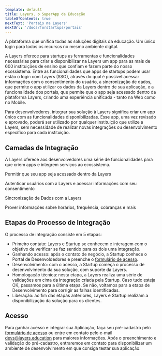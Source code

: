 ```yaml
---
template: default
title: Layers, o SuperApp da Educação
tableOfContents: true
nextText: 'Portais na Layers'
nextUrl: '/docs/forstartups/portais'
---
```


A plataforma que unifica todas as soluções digitais da educação. Um único login para todos os recursos no mesmo ambiente digital.


A Layers oferece para startups as ferramentas e funcionalidades necessárias para criar e disponibilizar na Layers um app para as mais de 600 instituições de ensino que confiam e fazem parte do nosso ecossistema. Entre as funcionalidades que apps de startups podem usar estão o login com Layers (SSO), através do qual é possível acessar informações com o consentimento do usuário, a sincronização de dados, que permite o app utilizar os dados da Layers dentro de sua aplicação, e a funcionalidade dos portais, que permite que o app seja acessado dentro da plataforma Layers, criando uma experiência unificada - tanto na Web como no Mobile.


Para desenvolvedores, integrar sua solução à Layers significa criar um app único com as funcionalidades disponibilizadas. Esse app, uma vez revisado e aprovado, poderá ser utilizado por qualquer instituição que utilize a Layers, sem necessidade de realizar novas integrações ou desenvolvimento específico para cada instituição.

## Camadas de Integração

A Layers oferece aos desenvolvedores uma série de funcionalidades para que criem apps e integrem serviços ao ecossistema.

<docs-cards>
  <docs-card header="LayersPortal.js" href="/docs/forstartups/portais" icon="/docs/assets/icons/Portais.svg">
    <p>Permitir que seu app seja acessado dentro da Layers</p>
  </docs-card>

  <docs-card header="Layers SSO" href="/docs/forstartups/sso" icon="/docs/assets/icons/Logar com Layers.svg">
    <p>Autenticar usuários com a Layers e acessar informações com seu consentimento</p>
  </docs-card>

  <docs-card header="Layers Data Sync" href="/docs/api/data" icon="/docs/assets/icons/Data.svg">
    <p>Sincronização de Dados com a Layers</p>
  </docs-card>

  <docs-card header="Layers API Hub" href="/docs/api/apihub" icon="/docs/assets/icons/Hub.svg">
    <p>Prover informações sobre horários, frequência, cobranças e mais</p>
  </docs-card>
</docs-cards>

## Etapas do Processo de Integração

<docs-zoomable-image href="https://cdn.layers.digital/demo-developers/uploads/a2ce8aea-fed6-4ce8-b525-5da9d2fadfe5/Fluxo-Startups-Bonitinho.png"></docs-zoomable-image>

O processo de integração consiste em 5 etapas:
- Primeiro contato: Layers e Startup se conhecem e interagem com o objetivo de verificar se faz sentido para os dois uma integração.
- Ganhando acesso: após o contato de negócio, a Startup conhece o Portal de Desenvoldedores e preenche o [formulário de acesso](/docs/register).
- Desenvolvimento: com o acesso, a Startup começa o processo de desenvolvimento da sua solução, com suporte da Layers.
- Homologação técnica: nesta etapa, a Layers realiza uma série de validações em cima da integração criada pela Startup. Caso tudo esteja OK, passamos para a última etapa. Se não, voltamos para a etapa de Desenvolvimento para corrigir as falhas identificadas.
- Liberação: ao fim das etapas anteriores, Layers e Startup realizam a disponibilização da solução para os clientes.

## Acesso

Para ganhar acesso e integrar sua Aplicação, faça seu pré-cadastro pelo [formulário de acesso](/docs/register) ou entre em contato pelo e-mail <a target="_self" href="mailto:devs@layers.education">devs@layers.education</a> para maiores informações. Após o preenchimento e validação do pré-cadastro, entraremos em contato para disponibilizar um ambiente de desenvolvimento em que consiga testar sua aplicação.
